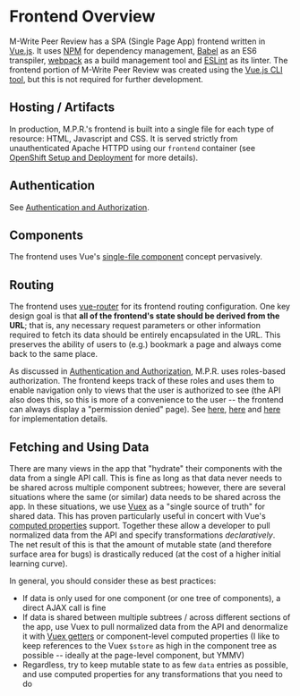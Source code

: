 # Frontend Overview

M-Write Peer Review has a SPA (Single Page App) frontend written in [Vue.js](https://vuejs.org/).  It uses
[NPM](https://www.npmjs.com/) for dependency management, [Babel](https://babeljs.io/) as an ES6 transpiler,
[webpack](https://webpack.js.org/) as a build management tool and [ESLint](https://eslint.org/) as its linter.
The frontend portion of M-Write Peer Review was created using the [Vue.js CLI tool](https://cli.vuejs.org/), but this
is not required for further development.

## Hosting / Artifacts

In production, M.P.R.'s frontend is built into a single file for each type of resource: HTML, Javascript and CSS.
It is served strictly from unauthenticated Apache HTTPD using our `frontend` container (see
[OpenShift Setup and Deployment](openshift-setup-and-deployment.md) for more details).

## Authentication

See [Authentication and Authorization](authentication-and-authorization.md).

## Components

The frontend uses Vue's [single-file component](https://vuejs.org/v2/guide/single-file-components.html) concept
pervasively. 

## Routing

The frontend uses [vue-router](https://router.vuejs.org/) for its frontend routing configuration.  One key design
goal is that **all of the frontend's state should be derived from the URL**; that is, any necessary request parameters
or other information required to fetch its data should be entirely encapsulated in the URL.  This preserves the ability
of users to (e.g.) bookmark a page and always come back to the same place.

As discussed in [Authentication and Authorization](authentication-and-authorization.md), M.P.R. uses roles-based
authorization.  The frontend keeps track of these roles and uses them to enable navigation only to views that the user
is authorized to see (the API also does this, so this is more of a convenience to the user -- the frontend can always
display a "permission denied" page).  See [here](/frontend/src/router/index.js), [here](/frontend/src/router/guards.js)
and [here](/frontend/src/router/helpers.js) for implementation details.

## Fetching and Using Data

There are many views in the app that "hydrate" their components with the data from a single API call.  This is fine as
long as that data never needs to be shared across multiple component subtrees; however, there are several situations
where the same (or similar) data needs to be shared across the app.  In these situations, we use
[Vuex](https://vuex.vuejs.org/) as a "single source of truth" for shared data.  This has proven particularly useful in
concert with Vue's [computed properties](https://vuejs.org/v2/guide/computed.html) support.  Together these allow a
developer to pull normalized data from the API and specify transformations *declaratively*.  The net result of this is
that the amount of mutable state (and therefore surface area for bugs) is drastically reduced (at the cost of a higher
initial learning curve).

In general, you should consider these as best practices:
* If data is only used for one component (or one tree of components), a direct AJAX call is fine
* If data is shared between multiple subtrees / across different sections of the app, use Vuex to pull normalized data
from the API and denormalize it with [Vuex getters](https://vuex.vuejs.org/guide/getters.html) or component-level
computed properties (I like to keep references to the Vuex `$store` as high in the component tree as possible -- ideally
at the page-level component, but YMMV)
* Regardless, try to keep mutable state to as few `data` entries as possible, and use computed properties for any
transformations that you need to do
